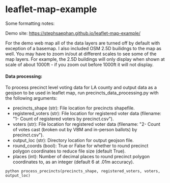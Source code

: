 # leaflet-map-example

Some formatting notes: 

Demo site: https://stephsaephan.github.io/leaflet-map-example/

For the demo web map all of the data layers are turned off by default with exception of a basemap. I also included OSM 2.5D builidngs to the map as well. You may have to zoom in/out at different scales to see some of the map layers. For example, the 2.5D buildings will only display when shown at scale of about 1000ft - if you zoom out before 1000ft it will not display.

#### Data processing:
To process precinct level voting data for LA county and output data as a geojson to be used in leaflet map, run precincts_data_processing.py with the following arguments:

- precincts_shape (str): File location for precincts shapefile.
- registered_voters (str): File location for registered voter data (filename: "1- Count of registered voters by precinct.csv").
- voters (str): File location for registered voter data (filename: "2- Count of votes cast (broken out by VBM and in-person ballots) by precinct.csv").
- output_loc (str): Directory location for output geojson file.
- round_coords (bool): True or False for whether to round precinct polygon coordinates to reduce file size (default True).
- places (int): Number of decimal places to round precinct polygon coordinates to, as an integer (default 6 at .01m accuracy).

`python process_precincts(precincts_shape, registered_voters, voters, output_loc)`
